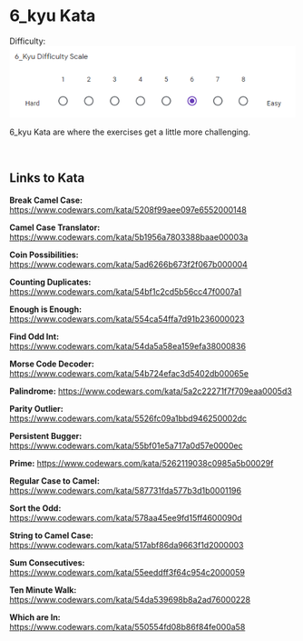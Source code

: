 # 6_kyu Kata

Difficulty: ![6_kyu_difficulty_diagram](6_kyu.PNG?raw=true)

6_kyu Kata are where the exercises get a little more challenging.

<BR>

## Links to Kata

**Break Camel Case:** https://www.codewars.com/kata/5208f99aee097e6552000148

**Camel Case Translator:** https://www.codewars.com/kata/5b1956a7803388baae00003a

**Coin Possibilities:** https://www.codewars.com/kata/5ad6266b673f2f067b000004

**Counting Duplicates:** https://www.codewars.com/kata/54bf1c2cd5b56cc47f0007a1

**Enough is Enough:** https://www.codewars.com/kata/554ca54ffa7d91b236000023

**Find Odd Int:** https://www.codewars.com/kata/54da5a58ea159efa38000836

**Morse Code Decoder:** https://www.codewars.com/kata/54b724efac3d5402db00065e

**Palindrome:** https://www.codewars.com/kata/5a2c22271f7f709eaa0005d3

**Parity Outlier:** https://www.codewars.com/kata/5526fc09a1bbd946250002dc

**Persistent Bugger:** https://www.codewars.com/kata/55bf01e5a717a0d57e0000ec

**Prime:** https://www.codewars.com/kata/5262119038c0985a5b00029f

**Regular Case to Camel:** https://www.codewars.com/kata/587731fda577b3d1b0001196

**Sort the Odd:** https://www.codewars.com/kata/578aa45ee9fd15ff4600090d

**String to Camel Case:** https://www.codewars.com/kata/517abf86da9663f1d2000003

**Sum Consecutives:** https://www.codewars.com/kata/55eeddff3f64c954c2000059

**Ten Minute Walk:** https://www.codewars.com/kata/54da539698b8a2ad76000228

**Which are In:** https://www.codewars.com/kata/550554fd08b86f84fe000a58